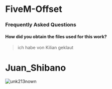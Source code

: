 # FiveM-Offset

### Frequently Asked Questions
#### How did you obtain the files used for this work?
> ich habe von Kilian geklaut

# Juan_Shibano
![unk213nown](https://user-images.githubusercontent.com/62284136/216139299-646945af-da71-4f1e-b6a0-d5954f79d181.png)
